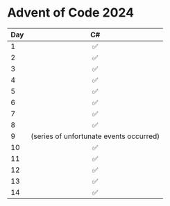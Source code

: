 # Advent of Code 2024

| Day |                   C#                    | 
|:----|:---------------------------------------:| 
| 1   |                    ✅                    | 
| 2   |                    ✅                    | 
| 3   |                    ✅                    | 
| 4   |                    ✅                    | 
| 5   |                    ✅                    | 
| 6   |                    ✅                    | 
| 7   |                    ✅                    | 
| 8   |                    ✅                    | 
| 9   | (series of unfortunate events occurred) | 
| 10  |                    ✅                    | 
| 11  |                    ✅                    | 
| 12  |                    ✅                    | 
| 13  |                    ✅                    | 
| 14  |                    ✅                    | 